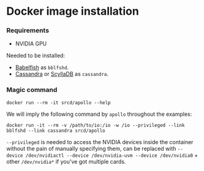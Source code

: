 # Docker image installation

### Requirements

* NVIDIA GPU

Needed to be installed:

* [Babelfish](https://doc.bblf.sh/user/getting-started.html) as `bblfshd`.
* [Cassandra](https://hub.docker.com/r/library/cassandra/) or [ScyllaDB](https://hub.docker.com/r/scylladb/scylla/) as `cassandra`.

### Magic command

```
docker run --rm -it srcd/apollo --help
```

We will imply the following command by `apollo` throughout the examples:

```
docker run -it --rm -v /path/to/io:/io -w /io --privileged --link bblfshd --link cassandra srcd/apollo
```

`--privileged` is needed to access the NVIDIA devices inside the container without the pain of
manually specifying them, can be replaced with `--device /dev/nvidiactl --device /dev/nvidia-uvm --device /dev/nvidia0` +
other `/dev/nvidia*` if you've got multiple cards.